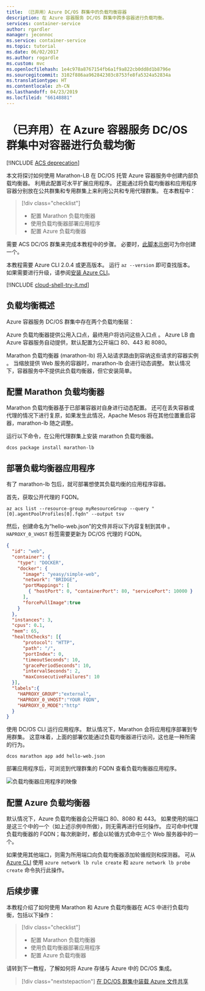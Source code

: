 ```yaml
---
title: （已弃用）Azure DC/OS 群集中的负载均衡容器
description: 在 Azure 容器服务 DC/OS 群集中跨多容器进行负载均衡。
services: container-service
author: rgardler
manager: jeconnoc
ms.service: container-service
ms.topic: tutorial
ms.date: 06/02/2017
ms.author: rogardle
ms.custom: mvc
ms.openlocfilehash: 1e4c978a8767154fb6a1f9a822cb0dd8d1b8796e
ms.sourcegitcommit: 3102f886aa962842303c8753fe8fa5324a52834a
ms.translationtype: HT
ms.contentlocale: zh-CN
ms.lasthandoff: 04/23/2019
ms.locfileid: "66148881"
---
```

# <a name="deprecated-load-balance-containers-in-an-azure-container-service-dcos-cluster"></a>（已弃用）在 Azure 容器服务 DC/OS 群集中对容器进行负载均衡

[!INCLUDE [ACS deprecation](../../../includes/container-service-deprecation.md)]

本文将探讨如何使用 Marathon-LB 在 DC/OS 托管 Azure 容器服务中创建内部负载均衡器。 利用此配置可水平扩展应用程序。 还能通过将负载均衡器和应用程序容器分别放在公共群集和专用群集上来利用公共和专用代理群集。 在本教程中：

> [!div class="checklist"]
> * 配置 Marathon 负载均衡器
> * 使用负载均衡器部署应用程序
> * 配置 Azure 负载均衡器

需要 ACS DC/OS 群集来完成本教程中的步骤。 必要时，[此脚本示例](./../kubernetes/scripts/container-service-cli-deploy-dcos.md)可为你创建一个。

本教程需要 Azure CLI 2.0.4 或更高版本。 运行 `az --version` 即可查找版本。 如果需要进行升级，请参阅[安装 Azure CLI]( /cli/azure/install-azure-cli)。 

[!INCLUDE [cloud-shell-try-it.md](../../../includes/cloud-shell-try-it.md)]

## <a name="load-balancing-overview"></a>负载均衡概述

Azure 容器服务 DC/OS 群集中存在两个负载均衡层： 

Azure 负载均衡器提供公用入口点，最终用户将访问这些入口点  。 Azure LB 由 Azure 容器服务自动提供，默认配置为公开端口 80、443 和 8080。

Marathon 负载均衡器 (marathon-lb) 将入站请求路由到容纳这些请求的容器实例  。 当缩放提供 Web 服务的容器时，marathon-lb 会进行动态调整。 默认情况下，容器服务中不提供此负载均衡器，但它安装简单。

## <a name="configure-marathon-load-balancer"></a>配置 Marathon 负载均衡器

Marathon 负载均衡器基于已部署容器对自身进行动态配置。 还可在丢失容器或代理的情况下进行复原，如果发生此情况，Apache Mesos 将在其他位置重启容器，marathon-lb 随之调整。

运行以下命令，在公用代理群集上安装 marathon 负载均衡器。

```azurecli-interactive
dcos package install marathon-lb
```

## <a name="deploy-load-balanced-application"></a>部署负载均衡器应用程序

有了 marathon-lb 包后，就可部署想使其负载均衡的应用程序容器。 

首先，获取公开代理的 FQDN。

```azurecli-interactive
az acs list --resource-group myResourceGroup --query "[0].agentPoolProfiles[0].fqdn" --output tsv
```

然后，创建命名为“hello-web.json”的文件并将以下内容复制到其中  。 `HAPROXY_0_VHOST` 标签需要更新为 DC/OS 代理的 FQDN。 

```json
{
  "id": "web",
  "container": {
    "type": "DOCKER",
    "docker": {
      "image": "yeasy/simple-web",
      "network": "BRIDGE",
      "portMappings": [
        { "hostPort": 0, "containerPort": 80, "servicePort": 10000 }
      ],
      "forcePullImage":true
    }
  },
  "instances": 3,
  "cpus": 0.1,
  "mem": 65,
  "healthChecks": [{
      "protocol": "HTTP",
      "path": "/",
      "portIndex": 0,
      "timeoutSeconds": 10,
      "gracePeriodSeconds": 10,
      "intervalSeconds": 2,
      "maxConsecutiveFailures": 10
  }],
  "labels":{
    "HAPROXY_GROUP":"external",
    "HAPROXY_0_VHOST":"YOUR FQDN",
    "HAPROXY_0_MODE":"http"
  }
}
```

使用 DC/OS CLI 运行应用程序。 默认情况下，Marathon 会将应用程序部署到专用群集。 这意味着，上面的部署仅能通过负载均衡器进行访问，这也是一种所需的行为。

```azurecli-interactive
dcos marathon app add hello-web.json
```

部署应用程序后，可浏览到代理群集的 FQDN 查看负载均衡器应用程序。

![负载均衡器应用程序的映像](./media/container-service-load-balancing/lb-app.png)

## <a name="configure-azure-load-balancer"></a>配置 Azure 负载均衡器

默认情况下，Azure 负载均衡器会公开端口 80、8080 和 443。 如果使用的端口是这三个中的一个（如上述示例中所做），则无需再进行任何操作。 应可命中代理负载均衡器的 FQDN；每次刷新时，都会以轮循方式命中三个 Web 服务器中的一个。 

如果使用其他端口，则需为所用端口向负载均衡器添加轮循规则和探测器。 可从 [Azure CLI](../../azure-resource-manager/xplat-cli-azure-resource-manager.md) 使用 `azure network lb rule create` 和 `azure network lb probe create` 命令执行此操作。

## <a name="next-steps"></a>后续步骤

本教程介绍了如何使用 Marathon 和 Azure 负载均衡器在 ACS 中进行负载均衡，包括以下操作：

> [!div class="checklist"]
> * 配置 Marathon 负载均衡器
> * 使用负载均衡器部署应用程序
> * 配置 Azure 负载均衡器

请转到下一教程，了解如何将 Azure 存储与 Azure 中的 DC/OS 集成。

> [!div class="nextstepaction"]
> [在 DC/OS 群集中装载 Azure 文件共享](container-service-dcos-fileshare.md)